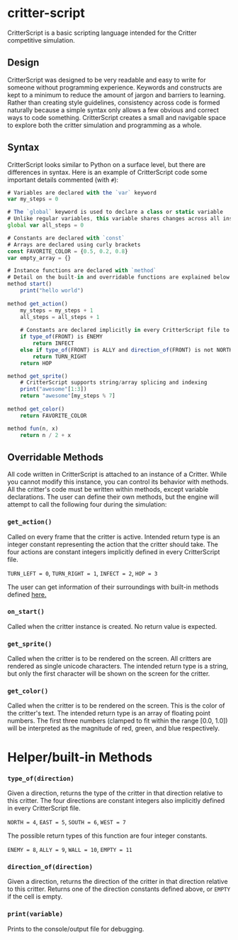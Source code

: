 # critter-script
CritterScript is a basic scripting language intended for the Critter competitive simulation.

## Design
CritterScript was designed to be very readable and easy to write for someone without programming experience.
Keywords and constructs are kept to a minimum to reduce the amount of jargon and barriers to learning.
Rather than creating style guidelines, consistency across code is formed naturally because a simple 
syntax only allows a few obvious and correct ways to code something.
CritterScript creates a small and navigable space to explore both the critter simulation and programming as a whole.

## Syntax
CritterScript looks similar to Python on a surface level, but there are differences in syntax.
Here is an example of CritterScript code some important details commented (with `#`):
```js
# Variables are declared with the `var` keyword
var my_steps = 0

# The `global` keyword is used to declare a class or static variable
# Unlike regular variables, this variable shares changes across all instances of this critter
global var all_steps = 0

# Constants are declared with `const`
# Arrays are declared using curly brackets
const FAVORITE_COLOR = {0.5, 0.2, 0.8}
var empty_array = {}

# Instance functions are declared with `method`
# Detail on the built-in and overridable functions are explained below
method start()
    print("hello world")
   
method get_action()
    my_steps = my_steps + 1
    all_steps = all_steps + 1
    
    # Constants are declared implicitly in every CritterScript file to describe common info
    if type_of(FRONT) is ENEMY
        return INFECT
    else if type_of(FRONT) is ALLY and direction_of(FRONT) is not NORTH:
        return TURN_RIGHT
    return HOP 

method get_sprite()
    # CritterScript supports string/array splicing and indexing
    print("awesome"[1:3])
    return "awesome"[my_steps % 7]
    
method get_color()
    return FAVORITE_COLOR

method fun(n, x)
    return n / 2 + x
```

## Overridable Methods

All code written in CritterScript is attached to an instance of a Critter.
While you cannot modify this instance, you can control its behavior with methods.
All the critter's code must be written within methods, except variable declarations.
The user can define their own methods, but the engine will attempt to call the following four during the simulation:

### `get_action()`
Called on every frame that the critter is active.
Intended return type is an integer constant representing the action that the critter should take.
The four actions are constant integers implicitly defined in every CritterScript file.

`TURN_LEFT = 0`, `TURN_RIGHT = 1`, `INFECT = 2`, `HOP = 3`

The user can get information of their surroundings with built-in methods defined [here.](#helperbuilt-in-methods)

### `on_start()`
Called when the critter instance is created. No return value is expected.

### `get_sprite()`
Called when the critter is to be rendered on the screen. 
All critters are rendered as single unicode characters.
The intended return type is a string, but only the first character will be shown on the screen for the critter.

### `get_color()`
Called when the critter is to be rendered on the screen.
This is the color of the critter's text. The intended return type is an array of floating point numbers.
The first three numbers (clamped to fit within the range [0.0, 1.0]) will be interpreted as the magnitude of
red, green, and blue respectively. 

# Helper/built-in Methods

### `type_of(direction)`
Given a direction, returns the type of the critter in that direction relative to this critter.
The four directions are constant integers also implicitly defined in every CritterScript file.

`NORTH = 4`, `EAST = 5`, `SOUTH = 6`, `WEST = 7`

The possible return types of this function are four integer constants.

`ENEMY = 8`, `ALLY = 9`, `WALL = 10`, `EMPTY = 11`

### `direction_of(direction)`
Given a direction, returns the direction of the critter in that direction relative to this critter.
Returns one of the direction constants defined above, or `EMPTY` if the cell is empty.

### `print(variable)`
Prints to the console/output file for debugging.
